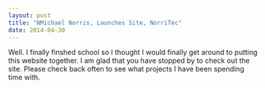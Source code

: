 ```yaml
---
layout: post
title: "NMichael Norris, Launches Site, NorriTec"
date: 2014-04-30
---
```


Well. I finally finshed school so I thought I would finally get around to putting this website together.
I am glad that you have stopped by to check out the site.  Please check back often to see what projects I have been
spending time with.
